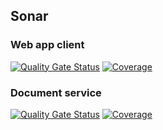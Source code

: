 ## Sonar

### Web app client

[![Quality Gate Status](https://sonarcloud.io/api/project_badges/measure?project=web-based-markdown-editor-client&metric=alert_status)](https://sonarcloud.io/summary/new_code?id=web-based-markdown-editor-client)
[![Coverage](https://sonarcloud.io/api/project_badges/measure?project=web-based-markdown-editor-client&metric=coverage)](https://sonarcloud.io/summary/new_code?id=web-based-markdown-editor-client)

### Document service

[![Quality Gate Status](https://sonarcloud.io/api/project_badges/measure?project=com.nhantran.markdowneditor%3Adocument-service&metric=alert_status)](https://sonarcloud.io/summary/new_code?id=com.nhantran.markdowneditor%3Adocument-service)
[![Coverage](https://sonarcloud.io/api/project_badges/measure?project=com.nhantran.markdowneditor%3Adocument-service&metric=coverage)](https://sonarcloud.io/summary/new_code?id=com.nhantran.markdowneditor%3Adocument-service)